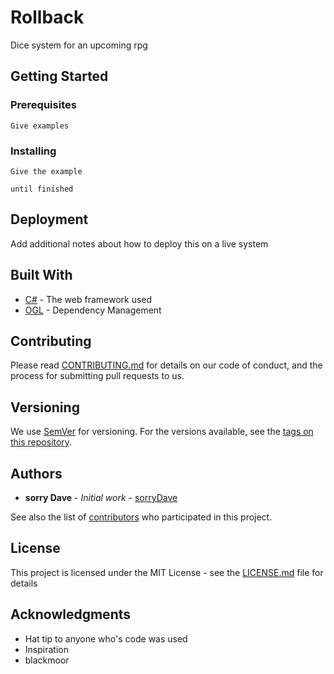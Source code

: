 # Rollback

Dice system for an upcoming rpg

## Getting Started


### Prerequisites


```
Give examples
```

### Installing



```
Give the example
```


```
until finished
```

## Deployment

Add additional notes about how to deploy this on a live system

## Built With

* [C#](https://docs.microsoft.com/en-us/dotnet/csharp/language-reference/index) - The web framework used
* [OGL](http://media.wizards.com/2016/downloads/SRD-OGL_V1.1.pdf) - Dependency Management

## Contributing

Please read [CONTRIBUTING.md](https://gist.github.com/sorryDave) for details on our code of conduct, and the process for submitting pull requests to us.

## Versioning

We use [SemVer](http://semver.org/) for versioning. For the versions available, see the [tags on this repository](https://github.com/your/project/tags). 

## Authors

* **sorry Dave** - *Initial work* - [sorryDave](https://github.com/sorryDave)

See also the list of [contributors](https://github.com/your/project/contributors) who participated in this project.

## License

This project is licensed under the MIT License - see the [LICENSE.md](LICENSE.md) file for details

## Acknowledgments

* Hat tip to anyone who's code was used
* Inspiration
* blackmoor
